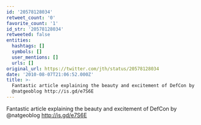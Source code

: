 ```yaml
---
id: '20578128034'
retweet_count: '0'
favorite_count: '1'
id_str: '20578128034'
retweeted: false
entities:
  hashtags: []
  symbols: []
  user_mentions: []
  urls: []
original_url: https://twitter.com/jth/status/20578128034
date: '2010-08-07T21:06:52.000Z'
title: >-
  Fantastic article explaining the beauty and excitement of DefCon by
  @natgeoblog http://is.gd/e7S6E
---
```


Fantastic article explaining the beauty and excitement of DefCon by @natgeoblog http://is.gd/e7S6E